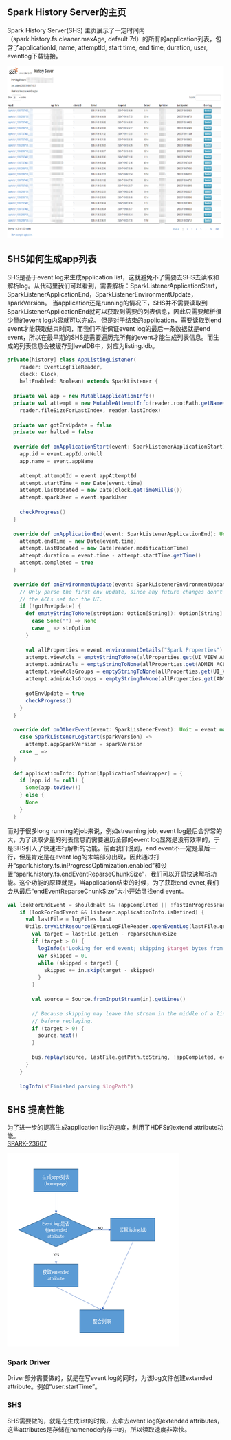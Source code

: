## Spark History Server的主页
Spark History Server(SHS) 主页展示了一定时间内（spark.history.fs.cleaner.maxAge, default 7d）的所有的application列表，包含了applicationId, name, attemptId, start time, end time, duration, user, eventlog下载链接。</br>

<img src="../_image/spark_home_page.PNG" alt="SHS主页" width="700" height="400" />

## SHS如何生成app列表
SHS是基于event log来生成application list，这就避免不了需要去SHS去读取和解析log。从代码里我们可以看到，需要解析：SparkListenerApplicationStart，SparkListenerApplicationEnd，SparkListenerEnvironmentUpdate，sparkVersion。
当application还是running的情况下，SHS并不需要读取到SparkListenerApplicationEnd就可以获取到需要的列表信息，因此只需要解析很少量的event log内容就可以完成。
但是对于结束的application，需要读取到end event才能获取结束时间，而我们不能保证event log的最后一条数据就是end event，所以在最早期的SHS是需要遍历完所有的event才能生成列表信息。而生成的列表信息会被缓存到levelDB中，对应为listing.ldb。

```scala
private[history] class AppListingListener(
    reader: EventLogFileReader,
    clock: Clock,
    haltEnabled: Boolean) extends SparkListener {

  private val app = new MutableApplicationInfo()
  private val attempt = new MutableAttemptInfo(reader.rootPath.getName(),
    reader.fileSizeForLastIndex, reader.lastIndex)

  private var gotEnvUpdate = false
  private var halted = false

  override def onApplicationStart(event: SparkListenerApplicationStart): Unit = {
    app.id = event.appId.orNull
    app.name = event.appName

    attempt.attemptId = event.appAttemptId
    attempt.startTime = new Date(event.time)
    attempt.lastUpdated = new Date(clock.getTimeMillis())
    attempt.sparkUser = event.sparkUser

    checkProgress()
  }

  override def onApplicationEnd(event: SparkListenerApplicationEnd): Unit = {
    attempt.endTime = new Date(event.time)
    attempt.lastUpdated = new Date(reader.modificationTime)
    attempt.duration = event.time - attempt.startTime.getTime()
    attempt.completed = true
  }

  override def onEnvironmentUpdate(event: SparkListenerEnvironmentUpdate): Unit = {
    // Only parse the first env update, since any future changes don't have any effect on
    // the ACLs set for the UI.
    if (!gotEnvUpdate) {
      def emptyStringToNone(strOption: Option[String]): Option[String] = strOption match {
        case Some("") => None
        case _ => strOption
      }

      val allProperties = event.environmentDetails("Spark Properties").toMap
      attempt.viewAcls = emptyStringToNone(allProperties.get(UI_VIEW_ACLS.key))
      attempt.adminAcls = emptyStringToNone(allProperties.get(ADMIN_ACLS.key))
      attempt.viewAclsGroups = emptyStringToNone(allProperties.get(UI_VIEW_ACLS_GROUPS.key))
      attempt.adminAclsGroups = emptyStringToNone(allProperties.get(ADMIN_ACLS_GROUPS.key))

      gotEnvUpdate = true
      checkProgress()
    }
  }

  override def onOtherEvent(event: SparkListenerEvent): Unit = event match {
    case SparkListenerLogStart(sparkVersion) =>
      attempt.appSparkVersion = sparkVersion
    case _ =>
  }

  def applicationInfo: Option[ApplicationInfoWrapper] = {
    if (app.id != null) {
      Some(app.toView())
    } else {
      None
    }
  }
```
而对于很多long running的job来说，例如streaming job, event log最后会非常的大，为了读取少量的列表信息而需要遍历全部的event log显然是没有效率的，于是SHS引入了快速进行解析的功能。前面我们说到，end event不一定是最后一行，但是肯定是在event log的末端部分出现，因此通过打开“spark.history.fs.inProgressOptimization.enabled”和设置“spark.history.fs.endEventReparseChunkSize”，我们可以开启快速解析功能。这个功能的原理就是，当application结束的时候，为了获取end evnet,我们会从最后“endEventReparseChunkSize”大小开始寻找end event。

```scala
val lookForEndEvent = shouldHalt && (appCompleted || !fastInProgressParsing)
    if (lookForEndEvent && listener.applicationInfo.isDefined) {
      val lastFile = logFiles.last
      Utils.tryWithResource(EventLogFileReader.openEventLog(lastFile.getPath, fs)) { in =>
        val target = lastFile.getLen - reparseChunkSize
        if (target > 0) {
          logInfo(s"Looking for end event; skipping $target bytes from $logPath...")
          var skipped = 0L
          while (skipped < target) {
            skipped += in.skip(target - skipped)
          }
        }

        val source = Source.fromInputStream(in).getLines()

        // Because skipping may leave the stream in the middle of a line, read the next line
        // before replaying.
        if (target > 0) {
          source.next()
        }

        bus.replay(source, lastFile.getPath.toString, !appCompleted, eventsFilter)
      }
    }

    logInfo(s"Finished parsing $logPath")
```

## SHS 提高性能
为了进一步的提高生成application list的速度，利用了HDFS的extend attribute功能。
</br> [SPARK-23607](https://issues.apache.org/jira/browse/SPARK-23607)</br>

<img src="../_image/SHS_list_improve.PNG" alt="SHS主页" width="400" height="450" />

### Spark Driver
Driver部分需要做的，就是在写event log的同时，为该log文件创建extended attribute。例如“user.startTime”。

### SHS
SHS需要做的，就是在生成list的时候，去拿去event log的extended attributes，这些attributes是存储在namenode内存中的，所以读取速度非常快。
